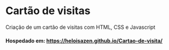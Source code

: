 # Cartão de visitas 

Criação de um cartão de visitas com HTML, CSS e Javascript

#### Hospedado em: https://heloisazen.github.io/Cartao-de-visita/
